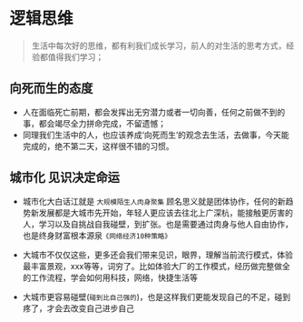 # 逻辑思维

> 生活中每次好的思维，都有利我们成长学习，前人的对生活的思考方式，经验都值得我们学习；

## 向死而生的态度
- 人在面临死亡前期，都会发挥出无穷潜力或者一切向善，任何之前做不到的事，都会竭尽全力拼命完成，不留遗憾；
- 同理我们生活中的人，也应该养成‘向死而生’的观念去生活，去做事，今天能完成的，绝不第二天，这样很不错的习惯。

## 城市化 见识决定命运
- 城市化大白话江就是 ``大规模陌生人肉身聚集`` 顾名思义就是团体协作，任何的新趋势新发展都是大城市先开始，年轻人更应该去往北上广深杭，能接触更厉害的人，学习以及自挑战自我碰壁，到扩张。也是需要通过肉身与他人自由协作，也是终身财富根本源泉``《网络经济10种策略》``

- 大城市不仅仅这些，更多还会我们带来见识，眼界，理解当前流行模式，体验最丰富景观，xxx等等，词穷了。比如体验大厂的工作模式，经历做完整做全的工作流程，学会如何用科技，网络，快捷生活等

- 大城市更容易碰壁(``碰到比自己强的``)，也是这样我们更能发现自己的不足，碰到疼了，才会去改变自己进步自己
